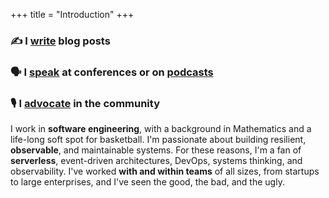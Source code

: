 +++
title = "Introduction"
+++

### ✍️ I [write](./post/) blog posts

### 🗣️ I [speak](./talks/) at conferences or on [podcasts](./podcasts/)

### 🎙️ I [advocate](./community/) in the community

I work in **software engineering**, with a background in Mathematics and a life-long soft spot for basketball. I'm passionate about building resilient, **observable**, and maintainable systems. For these reasons, I'm a fan of **serverless**, event-driven architectures, DevOps, systems thinking, and observability. I've worked **with and within teams** of all sizes, from startups to large enterprises, and I've seen the good, the bad, and the ugly.

